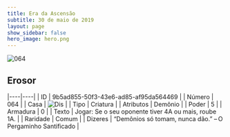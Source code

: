 ```yaml
---
title: Era da Ascensão
subtitle: 30 de maio de 2019
layout: page
show_sidebar: false
hero_image: hero.png
---
```


![064](https://cdn.keyforgegame.com/media/card_front/pt/435_064_GJR782Q9CPF7_pt.png)

## Erosor

|----|----|
| ID | 9b5ad855-50f3-43e6-ad85-af95da564469 |
| Número | 064 |
| Casa | ![Dis](https://archonarcana.com/images/thumb/e/e8/Dis.png/22px-Dis.png "Dis") |
| Tipo | Criatura |
| Atributos | Demônio |
| Poder | 5 |
| Armadura | 0 |
| Texto | Jogar: Se o seu oponente tiver 4A ou mais, roube 1A. |
| Raridade | Comum |
| Dizeres | “Demônios só tomam, nunca dão.”  – O Pergaminho Santificado |
